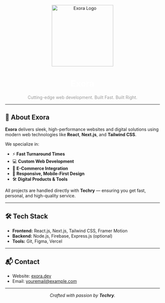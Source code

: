 <!-- Drop your logo below (replace with actual path or URL) -->

<p align="center">
  <img src="https://github.com/user-attachments/assets/27e9bbda-0593-4d6d-87a9-14040a7e37bb" alt="Exora Logo" width="200"/>
</p>


<h1 align="center" style="color:white;">Exora</h1>
<p align="center" style="color: #999;">
  Cutting-edge web development. Built Fast. Built Right.
</p>

---

## 🚀 About Exora

**Exora** delivers sleek, high-performance websites and digital solutions using modern web technologies like **React**, **Next.js**, and **Tailwind CSS**.

We specialize in:
- ⚡ **Fast Turnaround Times**
- 💻 **Custom Web Development**
- 🛒 **E-Commerce Integration**
- 📱 **Responsive, Mobile-First Design**
- 🛠 **Digital Products & Tools**

All projects are handled directly with **Techry** — ensuring you get fast, personal, and high-quality service.

---

## 🛠 Tech Stack

- **Frontend:** React.js, Next.js, Tailwind CSS, Framer Motion
- **Backend:** Node.js, Firebase, Express.js (optional)
- **Tools:** Git, Figma, Vercel


---

## 📬 Contact

- Website: [exora.dev](#)
- Email: [youremail@example.com](mailto:youremail@example.com)

---

<p align="center">
  <i>Crafted with passion by <b>Techry</b>.</i>
</p>
